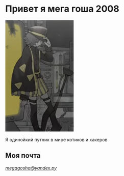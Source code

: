 # Привет я мега гоша 2008
![Image](unknown%20(2).png)

Я одинойкий путник в мире котиков и хакеров
## Моя почта 
*megagosha@yandex.py*

